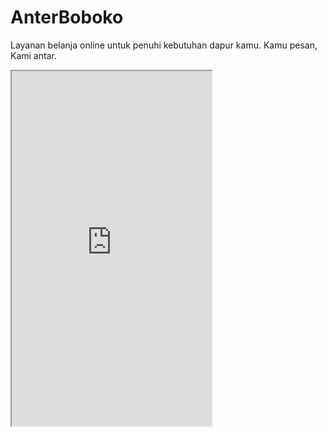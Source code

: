 # AnterBoboko
Layanan belanja online untuk penuhi kebutuhan dapur kamu.
Kamu pesan, Kami antar.

<iframe src="https://www.appsheet.com/start/2ab282c0-44c5-472a-a6f7-c91a254ba575?refresh=1&wipe=1" width="320" height="568"/>
